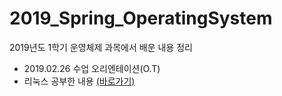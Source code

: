 # 2019_Spring_OperatingSystem
2019년도 1학기 운영체제 과목에서 배운 내용 정리  
- 2019.02.26 수업 오리엔테이션(O.T)
- 리눅스 공부한 내용 [(바로가기)](https://github.com/KangBokyeong/Study_Linux)
